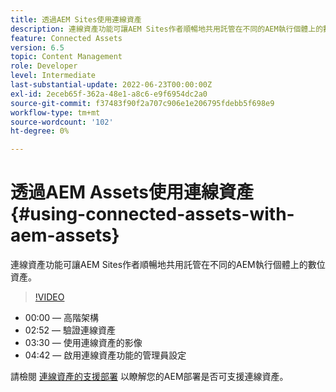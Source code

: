 ```yaml
---
title: 透過AEM Sites使用連線資產
description: 連線資產功能可讓AEM Sites作者順暢地共用託管在不同的AEM執行個體上的數位資產。
feature: Connected Assets
version: 6.5
topic: Content Management
role: Developer
level: Intermediate
last-substantial-update: 2022-06-23T00:00:00Z
exl-id: 2eceb65f-362a-48e1-a8c6-e9f6954dc2a0
source-git-commit: f37483f90f2a707c906e1e206795fdebb5f698e9
workflow-type: tm+mt
source-wordcount: '102'
ht-degree: 0%

---
```


# 透過AEM Assets使用連線資產{#using-connected-assets-with-aem-assets}

連線資產功能可讓AEM Sites作者順暢地共用託管在不同的AEM執行個體上的數位資產。

>[!VIDEO](https://video.tv.adobe.com/v/26060?quality=12&learn=on)

* 00:00 — 高階架構
* 02:52 — 驗證連線資產
* 03:30 — 使用連線資產的影像
* 04:42 — 啟用連線資產功能的管理員設定

請檢閱 [連線資產的支援部署](https://experienceleague.adobe.com/docs/experience-manager-65/assets/using/use-assets-across-connected-assets-instances.html#prerequisites) 以瞭解您的AEM部署是否可支援連線資產。
